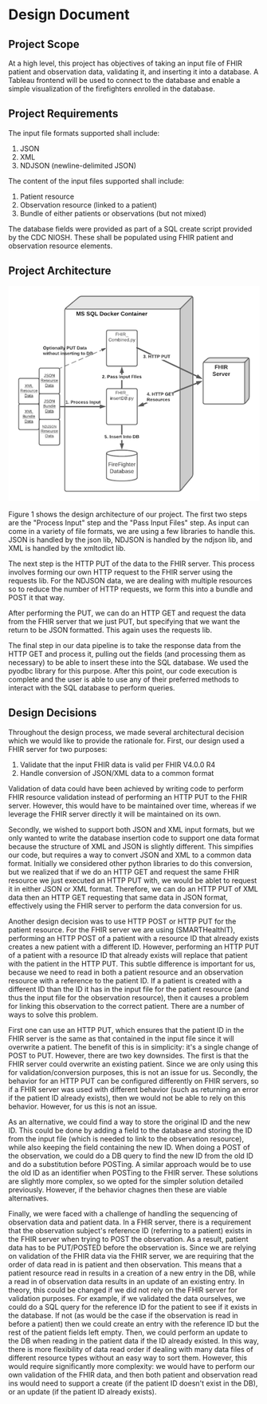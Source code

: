 # Design Document

## Project Scope
At a high level, this project has objectives of taking an input file of FHIR patient and observation data, validating it, and inserting it into a database.  A Tableau
frontend will be used to connect to the database and enable a simple visualization of the firefighters enrolled in the database.

## Project Requirements
The input file formats supported shall include:
  1) JSON
  2) XML
  3) NDJSON (newline-delimited JSON)

The content of the input files supported shall include:
  1) Patient resource
  2) Observation resource (linked to a patient)
  3) Bundle of either patients or observations (but not mixed)

The database fields were provided as part of a SQL create script provided by the CDC NIOSH.  These shall be populated using FHIR patient and observation resource elements.

## Project Architecture
![Figure 1](../../collateral/architecture.png)

Figure 1 shows the design architecture of our project.  The first two steps are the "Process Input" step and the "Pass Input Files" step.  As input can come in a variety of 
file formats, we are using a few libraries to handle this.  JSON is handled by the json lib, NDJSON is handled by the ndjson lib, and XML is handled by the xmltodict lib.  

The next step is the HTTP PUT of the data to the FHIR server. This process involves forming our own HTTP request to the FHIR server using the requests lib.  For the NDJSON 
data, we are dealing with multiple resources so to reduce the number of HTTP requests, we form this into a bundle and POST it that way.  

After performing the PUT, we can do an HTTP GET and request the data from the FHIR server that we just PUT, but specifying that we want the return to be JSON formatted.  This 
again uses the requests lib.  

The final step in our data pipeline is to take the response data from the HTTP GET and process it, pulling out the fields (and processing them as necessary) to be able to insert
these into the SQL database.  We used the pyodbc library for this purpose.  After this point, our code execution is complete and the user is able to use any of their preferred
methods to interact with the SQL database to perform queries.  

## Design Decisions
Throughout the design process, we made several architectural decision which we would like to provide the rationale for.  First, our design used a FHIR server for two
purposes: 
  1) Validate that the input FHIR data is valid per FHIR V4.0.0 R4
  2) Handle conversion of JSON/XML data to a common format

Validation of data could have been achieved by writing code to perform FHIR resource validation instead of performing an HTTP PUT to the FHIR server.  However, this would
have to be maintained over time, whereas if we leverage the FHIR server directly it will be maintained on its own.  

Secondly, we wished to support both JSON and XML input formats, but we only wanted to write the database insertion code to support one data format because the structure of
XML and JSON is slightly different.  This simpifies our code, but requires a way to convert JSON and XML to a common data format.  Initially we considered other python
libraries to do this conversion, but we realized that if we do an HTTP GET and request the same FHIR resource we just executed an HTTP PUT with, we would be ablet to request
it in either JSON or XML format.  Therefore, we can do an HTTP PUT of XML data then an HTTP GET requesting that same data in JSON format, effectively using the FHIR server to
perform the data conversion for us.

Another design decision was to use HTTP POST or HTTP PUT for the patient resource.  For the FHIR server we are using (SMARTHealthIT), performing an HTTP POST of a patient
with a resource ID that already exists creates a new patient with a different ID.  However, performing an HTTP PUT of a patient with a resource ID that already exists will
replace that patient with the patient in the HTTP PUT.  This subtle difference is important for us, because we need to read in both a patient resource and an observation
resource with a reference to the patient ID.  If a patient is created with a different ID than the ID it has in the input file for the patient resource (and thus the input
file for the observation resource), then it causes a problem for linking this observation to the correct patient.  There are a number of ways to solve this problem.  

First one can use an HTTP PUT, which ensures that the patient ID in the FHIR server is the same as that contained in the input file since it will overwrite a patient.  The
benefit of this is in simplicity: it's a single change of POST to PUT.  However, there are two key downsides.  The first is that the FHIR server could overwrite an existing
patient.  Since we are only using this for validation/conversion purposes, this is not an issue for us.  Secondly, the behavior for an HTTP PUT can be configured differently
on FHIR servers, so if a FHIR server was used with different behavior (such as returning an error if the patient ID already exists), then we would not be able to rely on this
behavior.  However, for us this is not an issue.

As an alternative, we could find a way to store the original ID and the new ID.  This could be done by adding a field to the database and storing the ID from the input file
(which is needed to link to the observation resource), while also keeping the field containing the new ID.  When doing a POST of the observation, we could do a DB query to
find the new ID from the old ID and do a substitution before POSTing. A similar approach would be to use the old ID as an identifier when POSTing to the FHIR server.  These
solutions are slightly more complex, so we opted for the simpler solution detailed previously.  However, if the behavior chagnes then these are viable alternatives.

Finally, we were faced with a challenge of handling the sequencing of observation data and patient data.  In a FHIR server, there is a requirement that the observation
subject's reference ID (referring to a patient) exists in the FHIR server when trying to POST the observation.  As a result, patient data has to be PUT/POSTED before the
observation is.  Since we are relying on validation of the FHIR data via the FHIR server, we are requiring that the order of data read in is patient and then observation.
This means that a patient resource read in results in a creation of a new entry in the DB, while a read in of observation data results in an update of an existing entry.  In
theory, this could be changed if we did not rely on the FHIR server for validation purposes.  For example, if we validated the data ourselves, we could do a SQL query for the
reference ID for the patient to see if it exists in the database.  If not (as would be the case if the observation is read in before a patient) then we could create an entry
with the reference ID but the rest of the patient fields left empty.  Then, we could perform an update to the DB when reading in the patient data if the ID already existed.
In this way, there is more flexibility of data read order if dealing with many data files of different resource types without an easy way to sort them.  However, this would
require significantly more complexity: we would have to perform our own validation of the FHIR data, and then both patient and observation read ins would need to support a
create (if the patient ID doesn't exist in the DB), or an update (if the patient ID already exists).

